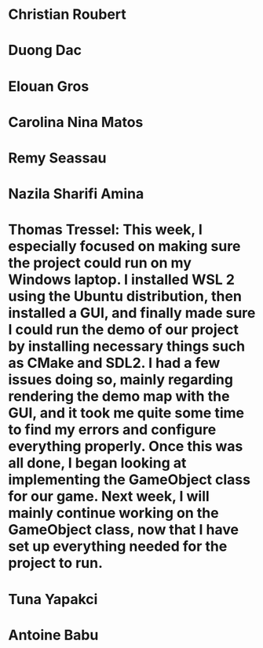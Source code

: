 # Christian Roubert
# Duong Dac
# Elouan Gros
# Carolina Nina Matos
# Remy Seassau
# Nazila Sharifi Amina
# Thomas Tressel: This week, I especially focused on making sure the project could run on my Windows laptop. I installed WSL 2 using the Ubuntu distribution, then installed a GUI, and finally made sure I could run the demo of our project by installing necessary things such as CMake and SDL2. I had a few issues doing so, mainly regarding rendering the demo map with the GUI, and it took me quite some time to find my errors and configure everything properly. Once this was all done, I began looking at implementing the GameObject class for our game. Next week, I will mainly continue working on the GameObject class, now that I have set up everything needed for the project to run.
# Tuna Yapakci
# Antoine Babu


